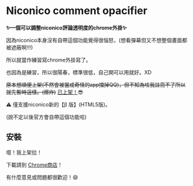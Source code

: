 Niconico comment opacifier
===

**:sparkles:一個可以調整niconico評論透明度的chrome外掛:sparkles:**

因為niconico本身沒有自帶這個功能覺得很惱怒，(想看彈幕但又不想整個畫面都被遮蔽啊!!!)

所以就當作練習寫chrome外掛寫了。

也因為是練習，所以很陽春，標準很低，自己開可以用就好。XD

~~原本想順便上架(不然會被當成奇怪的app擋掉QQ)，但不知為啥我註冊不了所以就先暫時這樣。(爆炸)~~
[已上架！](#安裝):sunglasses:

:warning: 僅支援niconico新的【β 版】(HTML5版)。

(說不定以後官方會自帶這個功能哈)

## 安裝
噫！我上架拉！

下載請到 [Chrome商店](https://chrome.google.com/webstore/detail/niconico-comment-opacity/lhmlelhjodacloolefifbnolbjnolhnl)！

有什麼意見或問題都很歡迎！:smile:
